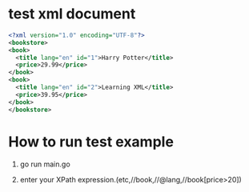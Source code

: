 test xml document
====

```xml
<?xml version="1.0" encoding="UTF-8"?>
<bookstore>
<book>
  <title lang="en" id="1">Harry Potter</title>
  <price>29.99</price>
</book>
<book>
  <title lang="en" id="2">Learning XML</title>
  <price>39.95</price>
</book>
</bookstore>
```

How to run test example
===
1. go run main.go

2. enter your XPath expression.(etc,//book,//@lang,//book[price>20])
